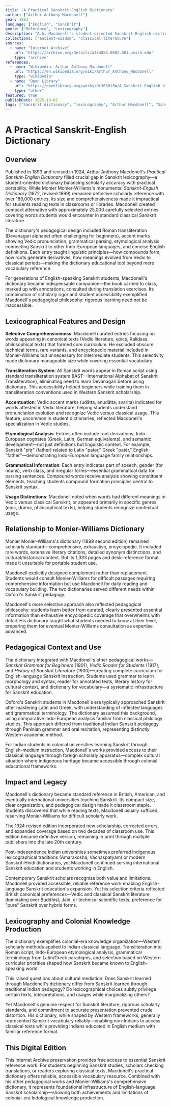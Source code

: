 ```yaml
---
title: "A Practical Sanskrit-English Dictionary"
author: ["Arthur Anthony Macdonell"]
year: 1893
language: ["English", "Sanskrit"]
genre: ["Reference", "Lexicography"]
description: "A.A. Macdonell's student-oriented Sanskrit-English dictionary (1893, revised 1924) by Oxford's Boden Professor provides practical handbook with transliteration, accentuation, and etymological analysis."
collections: ["ancient-wisdom", "classical-literature"]
sources:
  - name: "Internet Archive"
    url: "https://archive.org/details/afr4858.0001.001.umich.edu"
    type: "archive"
references:
  - name: "Wikipedia: Arthur Anthony Macdonell"
    url: "https://en.wikipedia.org/wiki/Arthur_Anthony_Macdonell"
    type: "wikipedia"
  - name: "Open Library"
    url: "https://openlibrary.org/works/OL368013W/A_Sanskrit-English_dictionary"
    type: "other"
featured: true
publishDate: 2025-10-02
tags: ["Sanskrit dictionary", "lexicography", "Arthur Macdonell", "Sanskrit language", "Indo-European", "etymology", "reference work", "student dictionary", "Oxford Indology"]
---
```


# A Practical Sanskrit-English Dictionary

## Overview

Published in 1893 and revised in 1924, Arthur Anthony Macdonell's *Practical Sanskrit-English Dictionary* filled crucial gap in Sanskrit lexicography—a student-oriented dictionary balancing scholarly accuracy with practical portability. While Monier Monier-Williams's monumental *Sanskrit-English Dictionary* (1872, revised 1899) remained definitive scholarly reference with over 180,000 entries, its size and comprehensiveness made it impractical for students reading texts in classrooms or libraries. Macdonell created compact alternative with approximately 25,000 carefully selected entries covering words students would encounter in standard classical Sanskrit literature.

The dictionary's pedagogical design included Roman transliteration (Devanagari alphabet often challenging for beginners), accent marks showing Vedic pronunciation, grammatical parsing, etymological analysis connecting Sanskrit to other Indo-European languages, and concise English definitions. Each entry taught linguistic principles—how compounds form, how roots generate derivatives, how meanings evolved from Vedic to classical periods—making the dictionary educational tool beyond mere vocabulary reference.

For generations of English-speaking Sanskrit students, Macdonell's dictionary became indispensable companion—the book carried to class, marked up with annotations, consulted during translation exercises. Its combination of scholarly rigor and student accessibility exemplified Macdonell's pedagogical philosophy: rigorous learning need not be inaccessible.

## Lexicographical Features and Design

**Selective Comprehensiveness**: Macdonell curated entries focusing on words appearing in canonical texts (Vedic literature, epics, Kalidasa, philosophical texts) that formed core curriculum. He excluded obscure technical terms, rare variants, and encyclopedic material included in Monier-Williams but unnecessary for intermediate students. This selectivity made dictionary manageable size while covering essential vocabulary.

**Transliteration System**: All Sanskrit words appear in Roman script using standard transliteration system (IAST—International Alphabet of Sanskrit Transliteration), eliminating need to learn Devanagari before using dictionary. This accessibility helped beginners while training them in transliteration conventions used in Western Sanskrit scholarship.

**Accentuation**: Vedic accent marks (udātta, anudātta, svarita) indicated for words attested in Vedic literature, helping students understand pronunciation evolution and recognize Vedic versus classical usage. This feature, uncommon in student dictionaries, reflected Macdonell's specialization in Vedic studies.

**Etymological Analysis**: Entries often include root derivations, Indo-European cognates (Greek, Latin, German equivalents), and semantic development—not just definitions but linguistic context. For example, Sanskrit "pitṛ" (father) related to Latin "pater," Greek "patēr," English "father"—demonstrating Indo-European language family relationships.

**Grammatical Information**: Each entry indicates part of speech, gender (for nouns), verb class, and irregular forms—essential grammatical data for parsing sentences. Compound words receive analysis showing constituent elements, teaching students compound formation principles central to Sanskrit syntax.

**Usage Distinctions**: Macdonell noted when words had different meanings in Vedic versus classical Sanskrit, or appeared primarily in specific genres (epic, drama, philosophical texts), helping students recognize contextual usage.

## Relationship to Monier-Williams Dictionary

Monier Monier-Williams's dictionary (1899 second edition) remained scholarly standard—comprehensive, exhaustive, encyclopedic. It included rare words, extensive literary citations, detailed synonym distinctions, and cultural/historical context. But its 1,333 pages and desk-reference format made it unsuitable for portable student use.

Macdonell explicitly designed complement rather than replacement. Students would consult Monier-Williams for difficult passages requiring comprehensive information but use Macdonell for daily reading and vocabulary building. The two dictionaries served different needs within Oxford's Sanskrit pedagogy.

Macdonell's more selective approach also reflected pedagogical philosophy: students learn better from curated, clearly presented essential information than exhaustive encyclopedic coverage that overwhelms with detail. His dictionary taught what students needed to know at their level, preparing them for eventual Monier-Williams consultation as expertise advanced.

## Pedagogical Context and Use

The dictionary integrated with Macdonell's other pedagogical works—*Sanskrit Grammar for Beginners* (1901), *Vedic Reader for Students* (1917), and *History of Sanskrit Literature* (1900)—creating complete curriculum for English-language Sanskrit instruction. Students used grammar to learn morphology and syntax, reader for annotated texts, literary history for cultural context, and dictionary for vocabulary—a systematic infrastructure for Sanskrit education.

Oxford's Sanskrit students in Macdonell's era typically approached Sanskrit after mastering Latin and Greek, with understanding of inflected languages and grammatical terminology. The dictionary assumed this background, using comparative Indo-European analysis familiar from classical philology studies. This approach differed from traditional Indian Sanskrit pedagogy through Paninian grammar and oral recitation, representing distinctly Western academic method.

For Indian students in colonial universities learning Sanskrit through English-medium instruction, Macdonell's works provided access to their classical language through foreign scholarly apparatus—complex cultural situation where indigenous heritage became accessible through colonial educational frameworks.

## Impact and Legacy

Macdonell's dictionary became standard reference in British, American, and eventually international universities teaching Sanskrit. Its compact size, clear organization, and pedagogical design made it classroom staple. Students discovered that while reading texts, Macdonell usually sufficed, reserving Monier-Williams for difficult scholarly work.

The 1924 revised edition incorporated new scholarship, corrected errors, and expanded coverage based on two decades of classroom use. This edition became definitive version, remaining in print through multiple publishers into the late 20th century.

Post-independence Indian universities sometimes preferred indigenous lexicographical traditions (Amarakosha, Vachaspatyam) or modern Sanskrit-Hindi dictionaries, yet Macdonell continued serving international Sanskrit education and students working in English.

Contemporary Sanskrit scholars recognize both value and limitations. Macdonell provided accessible, reliable reference work enabling English-language Sanskrit education's expansion. Yet his selection criteria reflected British canonical preferences—Vedic and classical Sanskrit literature dominating over Buddhist, Jain, or technical scientific texts; preference for "pure" Sanskrit over hybrid forms.

## Lexicography and Colonial Knowledge Production

The dictionary exemplifies colonial-era knowledge organization—Western scholarly methods applied to Indian classical language. Transliteration into Roman script, Indo-European etymological analysis, grammatical terminology from Latin/Greek paradigms, and selection based on Western curricular priorities shaped how Sanskrit became known to English-speaking world.

This raised questions about cultural mediation: Does Sanskrit learned through Macdonell's dictionary differ from Sanskrit learned through traditional Indian pedagogy? Do lexicographical choices subtly privilege certain texts, interpretations, and usages while marginalizing others?

Yet Macdonell's genuine respect for Sanskrit literature, rigorous scholarly standards, and commitment to accurate presentation prevented crude distortion. His dictionary, while shaped by Western frameworks, generally represented Sanskrit vocabulary reliably—enabling non-Indians to access classical texts while providing Indians educated in English medium with familiar reference format.

## This Digital Edition

This Internet Archive preservation provides free access to essential Sanskrit reference work. For students beginning Sanskrit studies, scholars checking translations, or readers exploring classical texts, Macdonell's practical dictionary offers reliable, accessible vocabulary resource. Combined with his other pedagogical works and Monier-Williams's comprehensive dictionary, it represents foundational infrastructure of English-language Sanskrit scholarship—showing both achievements and limitations of colonial-era Indological knowledge production.

